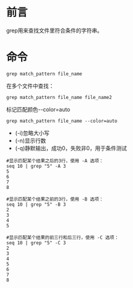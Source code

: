 # 前言
grep用来查找文件里符合条件的字符串。


# 命令
```shell
grep match_pattern file_name
```

在多个文件中查找：
```shell
grep match_pattern file_name file_name2
```

标记匹配颜色--color=auto
```shell
grep match_pattern file_name --color=auto
```

- (-i)忽略大小写
- (-n)显示行数
- (-q)静默输出，成功0，失败非0，用于条件测试

```shell
#显示匹配某个结果之后的3行，使用 -A 选项：
seq 10 | grep "5" -A 3
5
6
7
8

#显示匹配某个结果之前的3行，使用 -B 选项：
seq 10 | grep "5" -B 3
2
3
4
5

#显示匹配某个结果的前三行和后三行，使用 -C 选项：
seq 10 | grep "5" -C 3
2
3
4
5
6
7
8
```